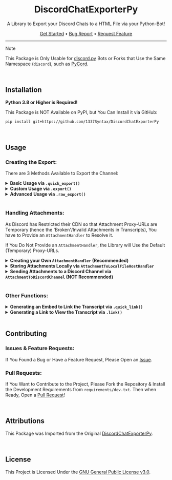 <div align="center">
   <h1>DiscordChatExporterPy</h1>

   <p>
      A Library to Export your Discord Chats to a HTML File via your Python-Bot!
   </p>
   <p>
      <a href="#installation">Get Started</a>
      •
      <a href="https://github.com/1337Syntax/DiscordChatExporterPy/issues/new?assignees=&labels=bug&template=bug-report.yml">Bug Report</a>
      •
      <a href="https://github.com/1337Syntax/DiscordChatExporterPy/issues/new?assignees=&labels=enhancement&template=feature-request.yml">Request Feature</a>
   </p>
</div>

---

> [!NOTE]
> This Package is Only Usable for [discord.py](https://github.com/Rapptz/discord.py 'discord.py') Bots or Forks that Use the Same Namespace (`discord`), such as [PyCord](https://github.com/Pycord-Development/pycord 'Py-Cord').

<!-- ## Example Output
View a [Live Demo](https://example.com 'Example Transcript') of an Exported Chat Transcript. -->

<br />

## Installation
**Python 3.8 or Higher is Required!**

This Package is NOT Available on PyPI, but You Can Install it via GitHub:

```bash
pip install git+https://github.com/1337Syntax/DiscordChatExporterPy
```

<br />

## Usage
### Creating the Export:
There are 3 Methods Available to Export the Channel:

<details>
   <summary><b>Basic Usage via <code>.quick_export()</code></b></summary>

   > #### Parameters:
   > - channel: `discord.TextChannel` | `discord.Thread`
   >    - The Channel to Export
   > - bot: Optional[`discord.Client`]
   >    - The Bot Instance to Use for Fetching
   >
   >
   > #### Returns:
   > - Optional[`discord.Message`]
   >    - The Message of the Export if Successful
   >
   > #### Example:
   > ```python
   > import discord
   > from discord.ext import commands
   >
   > import chat_exporter
   >
   > bot = commands.Bot(...)
   >
   > @bot.command()
   > @commands.guild_only()
   > async def export(ctx: commands.Context):
   >    await chat_exporter.quick_export(ctx.channel, bot)
   > ```
</details>

<details>
   <summary><b>Custom Usage via <code>.export()</code></b></summary>

   > #### Parameters:
   > - channel: `discord.TextChannel` | `discord.Thread`
   >    - The Channel to Export
   > - limit: Optional[`int`]
   >    - The Limit of Messages to Capture
   > - bot: Optional[`discord.Client`]
   >    - The Bot Instance to Use for Fetching
   > - military_time: Optional[`bool`]
   >    - Whether to Use Military Time
   > - before: Optional[`datetime.datetime`]
   >    - The Time to Capture Messages Before
   > - after: Optional[`datetime.datetime`]
   >    - The Time to Capture Messages After
   > - attachment_handler: Optional[`AttachmentHandler`]
   >    - The Attachment Handler to Use
   >
   >
   > #### Returns:
   > - Optional[`str`]
   >    - The HTML of the Export
   >
   > #### Example:
   > ```python
   > import discord
   > from discord.ext import commands
   >
   > import chat_exporter
   > import io
   >
   > bot = commands.Bot(...)
   >
   > @bot.command()
   > @commands.guild_only()
   > async def export(ctx: commands.Context):
   >    transcript = await chat_exporter.export(
   >        ctx.channel,
   >        bot=bot,
   >        military_time=False,
   >    )
   >    if transcript is None: # Failed to Create Transcript - Traceback is Printed to Console
   >        return
   >
   >   await ctx.reply(
   >       file=discord.File(
   >           io.StringIO(transcript),
   >           filename="transcript.html",
   >       )
   >   )
   > ```
</details>

<details>
   <summary><b>Advanced Usage via <code>.raw_export()</code></b></summary>

   > #### Parameters:
   > - channel: `discord.TextChannel` | `discord.Thread`
   >    - The Channel to Export
   > - messages: `List[discord.Message]`
   >    - The Messages to Export
   > - bot: Optional[`discord.Client`]
   >    - The Bot Instance to Use for Fetching
   > - military_time: Optional[`bool`]
   >    - Whether to Use Military Time
   > - attachment_handler: Optional[`AttachmentHandler`]
   >    - The Attachment Handler to Use
   >
   >
   > #### Returns:
   > - Optional[`str`]
   >    - The HTML of the Export
   >
   > #### Example:
   > ```python
   > import discord
   > from discord.ext import commands
   >
   > import chat_exporter
   > import io
   >
   > bot = commands.Bot(...)
   >
   > @bot.command()
   > @commands.guild_only()
   > async def export(ctx: commands.Context):
   >    transcript = await chat_exporter.raw_export(
   >        ctx.channel,
   >        messages=[msg async for msg in ctx.channel.history(limit=None, oldest_first=True)],
   >        bot=bot,
   >    )
   >    if transcript is None: # Failed to Create Transcript - Traceback is Printed to Console
   >        return
   >
   >   await ctx.reply(
   >       file=discord.File(
   >           io.StringIO(transcript),
   >           filename="transcript.html",
   >       )
   >   )
   > ```
</details>

<br />

### Handling Attachments:
As Discord has Restricted their CDN so that Attachment Proxy-URLs are Temporary (hence the 'Broken'/Invalid Attachments in Transcripts), You have to Provide an `AttachmentHandler` to Resolve it.

If You Do Not Provide an `AttachmentHandler`, the Library will Use the Default (Temporary) Proxy-URLs.

<details>
   <summary><b>Creating your Own <code>AttachmentHandler</code> (Recommended)</b></summary>

   > All Custom `AttachmentHandler` Classes Must Inherit from `AttachmentHandler` & Implement the `process_asset` Method.
   >
   > #### Methods:
   > - `process_asset`:
   >    - Parameters:
   >       - attachment: `discord.Attachment`
   >          - The Attachment to Process
   >    - Returns:
   >       - `discord.Attachment`
   >          - The Attachment Object with Updated URLs
   >
   > #### Example:
   > ```python
   > class MyAttachmentHandler(chat_exporter.AttachmentHandler):
   >     def __init__(self, *args, **kwargs) -> None:
   >         ... # Your Initialisation Logic Here (If Any)
   >
   >     async def process_asset(self, attachment: discord.Attachment) -> discord.Attachment:
   >         new_url = ...  # Your Upload Logic Here
   >
   >         attachment.url = new_url
   >         attachment.proxy_url = new_url
   >         return attachment # Return the Attachment Object with Updated URLs
   >
   > attachment_handler = MyAttachmentHandler(...)
   >
   > ...
   >
   > # In your Code:
   > transcript = await chat_exporter.export(
   >     ...,
   >     attachment_handler=attachment_handler,
   > )
   > ```
</details>

<details>
   <summary><b>Storing Attachments Locally via <code>AttachmentToLocalFileHostHandler</code></b></summary>

   > This Class Stores the Attachments Locally on the File System & Provides a (Public) URL to Access it.
   >
   > #### Parameters:
   > - base_path: `str`
   >    - The Base Path to Store the Attachments
   > - url_base: `str`
   >    - The Base URL to Access the Attachments
   >
   > #### Example:
   > ```python
   > attachment_handler = chat_exporter.AttachmentToLocalFileHostHandler(
   >     base_path="/usr/share/assets",
   >     url_base="https://your-domain.com/assets/",
   > )
   >
   > ...
   >
   > # In your Code:
   > transcript = await chat_exporter.export(
   >     ...,
   >     attachment_handler=attachment_handler,
   > )
   > ```
</details>

<details>
   <summary><b>Sending Attachments to a Discord Channel via <code>AttachmentToDiscordChannel</code> (NOT Recommended)</b></summary>

   > This Handler Sends the Attachments to a Discord Channel & Provides the New (but Still Temporary) Proxy-URLs to Access it.
   >
   > #### Parameters:
   > - channel: `discord.TextChannel`
   >    - The Channel to Store the Attachments
   >
   > #### Example:
   > ```python
   > attachment_handler = chat_exporter.AttachmentToDiscordChannel(
   >     channel=bot.get_channel(...),
   > )
   >
   > ...
   >
   > # In your Code:
   > transcript = await chat_exporter.export(
   >     ...,
   >     attachment_handler=attachment_handler,
   > )
   > ```
</details>

<br />

### Other Functions:

<details>
   <summary><b>Generating an Embed to Link the Transcript via <code>.quick_link()</code></b></summary>

   > #### Parameters:
   > - channel: `discord.TextChannel` | `discord.Thread`
   >    - The Channel to Send the Link
   > - message: `discord.Message`
   >    - The Message to Get the Transcript From
   >
   > #### Returns:
   > - `discord.Message`
   >    - The Message of the Link
   >
   > #### Example:
   > ```python
   > @bot.command()
   > @commands.guild_only()
   > async def export(ctx: commands.Context):
   >    output = await chat_exporter.quick_export(...)
   >    if output is None: # Failed to Create Transcript - Traceback is Printed to Console
   >        return
   >
   >    await chat_exporter.quick_link(ctx.channel, output)
   > ```
</details>

<details>
   <summary><b>Generating a Link to View the Transcript via <code>.link()</code></b></summary>

   > #### Parameters:
   > - message: `discord.Message`
   >    - The Message to Get the Transcript From
   >
   > #### Returns:
   > - `str`
   >    - The URL of the Transcript
   >
   > #### Example:
   > ```python
   > @bot.command()
   > @commands.guild_only()
   > async def export(ctx: commands.Context):
   >    output = await chat_exporter.quick_export(...)
   >    if output is None: # Failed to Create Transcript - Traceback is Printed to Console
   >        return
   >
   >    url = chat_exporter.link(output)
   >    await ctx.reply(f"[View Transcript]({url})")
   > ```
</details>

<br />

## Contributing

### Issues & Feature Requests:
If You Found a Bug or Have a Feature Request, Please Open an [Issue](https://github.com/1337Syntax/DiscordChatExporterPy/issues 'Issues').

### Pull Requests:
If You Want to Contribute to the Project, Please Fork the Repository & Install the Development Requirements from `requirements/dev.txt`. Then when Ready, Open a [Pull Request](https://github.com/1337Syntax/DiscordChatExporterPy/pulls 'Pull Requests')!

<br />

## Attributions
This Package was Imported from the Original [DiscordChatExporterPy](https://github.com/mahtoid/DiscordChatExporterPy 'mahtoid/DiscordChatExporterPy').

<br />

## License
This Project is Licensed Under the [GNU General Public License v3.0](/LICENSE 'License').
